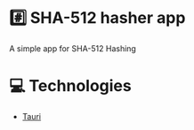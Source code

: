 # #️⃣ SHA-512 hasher app

A simple app for SHA-512 Hashing

# 💻 Technologies
 - [Tauri](https://github.com/tauri-apps/tauri)